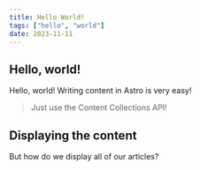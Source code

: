 ```yaml
---
title: Hello World!
tags: ["hello", "world"]
date: 2023-11-11
---
```


## Hello, world!

Hello, world! Writing content in Astro is very easy!

> Just use the Content Collections API!

## Displaying the content

But how do we display all of our articles?
